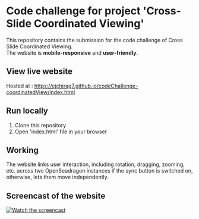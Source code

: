 # Code challenge for project  'Cross-Slide Coordinated Viewing'

This repository contains the submission for the code challenge of Cross Slide Coordinated Viewing.<br>
The website is **mobile-responsive** and **user-friendly**.

## View live website

Hosted at : https://cjchirag7.github.io/codeChallenge-coordinatedView/index.html

## Run locally

1. Clone this repository
2. Open 'index.html' file in your browser

## Working

 The website links user interaction, including rotation, dragging, zooming, etc. across two OpenSeadragon instances if the sync button is switched on, otherwise, lets them move independently.

 ## Screencast of the website
[![Watch the screencast](https://github-projects.s3.ap-south-1.amazonaws.com/coding-challenge-demo.gif)](https://github-projects.s3.ap-south-1.amazonaws.com/coding-challenge-demo.gif)